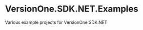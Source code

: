 VersionOne.SDK.NET.Examples
===========================

Various example projects for VersionOne.SDK.NET